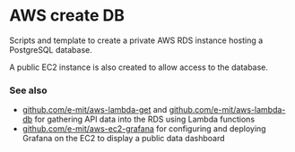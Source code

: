 # AWS create DB

Scripts and template to create a private AWS RDS instance hosting a PostgreSQL database.

A public EC2 instance is also created to allow access to the database.


### See also

- [github.com/e-mit/aws-lambda-get](https://github.com/e-mit/aws-lambda-get) and [github.com/e-mit/aws-lambda-db](https://github.com/e-mit/aws-lambda-db) for gathering API data into the RDS using Lambda functions
- [github.com/e-mit/aws-ec2-grafana](https://github.com/e-mit/aws-ec2-grafana) for configuring and deploying Grafana on the EC2 to display a public data dashboard
